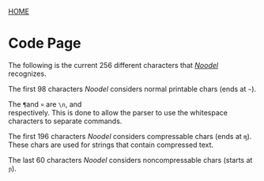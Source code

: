 [HOME](README.md)

# Code Page

<script src="https://code.jquery.com/jquery-3.1.1.min.js" integrity="sha256-hVVnYaiADRTO2PzUGmuLJr8BLUSjGIZsDYGmIJLv2b8=" crossorigin="anonymous"></script>

<script src="../noodel-latest.js"></script>

<link rel="stylesheet" type="text/css" href="../docs.css">
<script type="text/javascript" src="../docs.js"></script>


The following is the current 256 different characters that [_Noodel_](https://tkellehe.github.io/noodel/docs/code_page.html) recognizes.

<div class="noodel-char_table"></div>

The first 98 characters _Noodel_ considers normal printable chars (ends at `~`).

The `¶`and `¤` are `\n`, and <code> </code> respectively. This is done to allow the parser to use the whitespace characters to separate commands.

The first 196 characters _Noodel_ considers compressable chars (ends at `ɱ`). These chars are used for strings that contain compressed text.

The last 60 characters _Noodel_ considers noncompressable chars (starts at `ɲ`).
